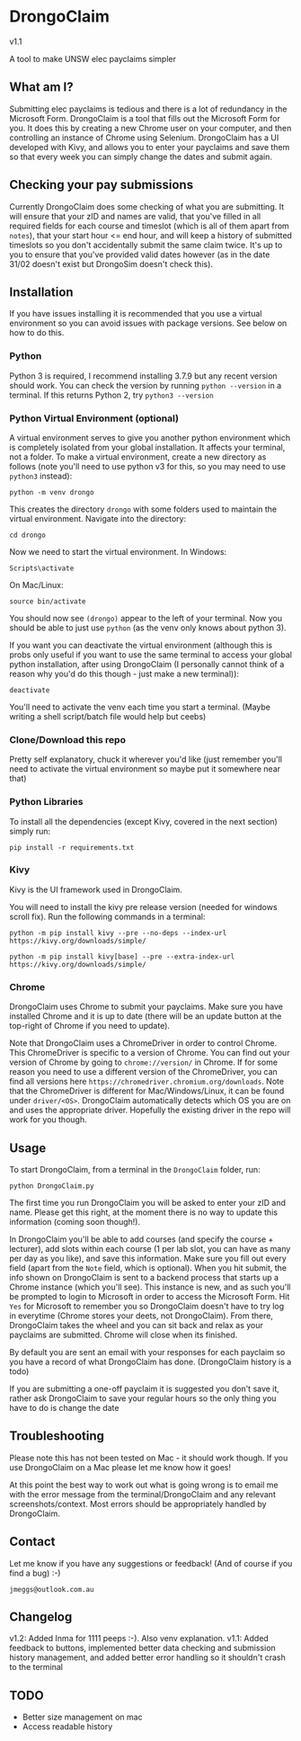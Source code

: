 # DrongoClaim

v1.1

A tool to make UNSW elec payclaims simpler

## What am I?

Submitting elec payclaims is tedious and there is a lot of redundancy in the Microsoft Form. DrongoClaim is a tool that fills out the Microsoft Form for you. It does this by creating a new Chrome user on your computer, and then controlling an instance of Chrome using Selenium. DrongoClaim has a UI developed with Kivy, and allows you to enter your payclaims and save them so that every week you can simply change the dates and submit again.

## Checking your pay submissions

Currently DrongoClaim does some checking of what you are submitting. It will ensure that your zID and names are valid, that you've filled in all required fields for each course and timeslot (which is all of them apart from `notes`), that your start hour <= end hour, and will keep a history of submitted timeslots so you don't accidentally submit the same claim twice. It's up to you to ensure that you've provided valid dates however (as in the date 31/02 doesn't exist but DrongoSim doesn't check this).

## Installation

If you have issues installing it is recommended that you use a virtual environment so you can avoid issues with package versions. See below on how to do this.

### Python

Python 3 is required, I recommend installing 3.7.9 but any recent version should work. You can check the version by running `python --version` in a terminal. If this returns Python 2, try `python3 --version`

### Python Virtual Environment (optional)

A virtual environment serves to give you another python environment which is completely isolated from your global installation. It affects your terminal, not a folder. To make a virtual environment, create a new directory as follows (note you'll need to use python v3 for this, so you may need to use `python3` instead):

`python -m venv drongo`

This creates the directory `drongo` with some folders used to maintain the virtual environment. Navigate into the directory:

`cd drongo`

Now we need to start the virtual environment. In Windows:

`Scripts\activate`

On Mac/Linux:

`source bin/activate`

You should now see `(drongo)` appear to the left of your terminal. Now you should be able to just use `python` (as the venv only knows about python 3).

If you want you can deactivate the virtual environment (although this is probs only useful if you want to use the same terminal to access your global python installation, after using DrongoClaim (I personally cannot think of a reason why you'd do this though - just make a new terminal)):

`deactivate`

You'll need to activate the venv each time you start a terminal. (Maybe writing a shell script/batch file would help but ceebs)

### Clone/Download this repo

Pretty self explanatory, chuck it wherever you'd like (just remember you'll need to activate the virtual environment so maybe put it somewhere near that)

### Python Libraries

To install all the dependencies (except Kivy, covered in the next section) simply run:

`pip install -r requirements.txt`

### Kivy

Kivy is the UI framework used in DrongoClaim.

You will need to install the kivy pre release version (needed for windows scroll fix). Run the following commands in a terminal:

`python -m pip install kivy --pre --no-deps --index-url  https://kivy.org/downloads/simple/`

`python -m pip install kivy[base] --pre --extra-index-url https://kivy.org/downloads/simple/`

### Chrome

DrongoClaim uses Chrome to submit your payclaims. Make sure you have installed Chrome and it is up to date (there will be an update button at the top-right of Chrome if you need to update). 

Note that DrongoClaim uses a ChromeDriver in order to control Chrome. This ChromeDriver is specific to a version of Chrome. You can find out your version of Chrome by going to `chrome://version/` in Chrome. If for some reason you need to use a different version of the ChromeDriver, you can find all versions here `https://chromedriver.chromium.org/downloads`. Note that the ChromeDriver is different for Mac/Windows/Linux, it can be found under `driver/<OS>`. DrongoClaim automatically detects which OS you are on and uses the appropriate driver. Hopefully the existing driver in the repo will work for you though.

## Usage

To start DrongoClaim, from a terminal in the `DrongoClaim` folder, run:

`python DrongoClaim.py`

The first time you run DrongoClaim you will be asked to enter your zID and name. Please get this right, at the moment there is no way to update this information (coming soon though!).

In DrongoClaim you'll be able to add courses (and specify the course + lecturer), add slots within each course (1 per lab slot, you can have as many per day as you like), and save this information. Make sure you fill out every field (apart from the `Note` field, which is optional). When you hit submit, the info shown on DrongoClaim is sent to a backend process that starts up a Chrome instance (which you'll see). This instance is new, and as such you'll be prompted to login to Microsoft in order to access the Microsoft Form. Hit `Yes` for Microsoft to remember you so DrongoClaim doesn't have to try log in everytime (Chrome stores your deets, not DrongoClaim). From there, DrongoClaim takes the wheel and you can sit back and relax as your payclaims are submitted. Chrome will close when its finished.

By default you are sent an email with your responses for each payclaim so you have a record of what DrongoClaim has done. (DrongoClaim history is a todo)

If you are submitting a one-off payclaim it is suggested you don't save it, rather ask DrongoClaim to save your regular hours so the only thing you have to do is change the date


## Troubleshooting

Please note this has not been tested on Mac - it should work though. If you use DrongoClaim on a Mac please let me know how it goes!

At this point the best way to work out what is going wrong is to email me with the error message from the terminal/DrongoClaim and any relevant screenshots/context. Most errors should be appropriately handled by DrongoClaim.

## Contact

Let me know if you have any suggestions or feedback! (And of course if you find a bug) :-)

`jmeggs@outlook.com.au`

## Changelog

v1.2: Added Inma for 1111 peeps :-). Also venv explanation.
v1.1: Added feedback to buttons, implemented better data checking and submission history management, and added better error handling so it shouldn't crash to the terminal

## TODO

 - Better size management on mac
 - Access readable history